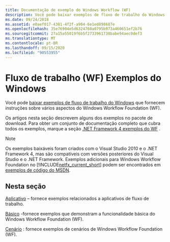 ```yaml
---
title: Documentação de exemplo do Windows Workflow (WF)
description: Você pode baixar exemplos de fluxo de trabalho do Windows para saber mais sobre os vários aspectos de Windows Workflow Foundation, incluindo exemplos de aplicativos, básicos e cenários.
ms.date: 09/24/2018
ms.assetid: e0aef017-4381-4f2f-a904-6e1ed898687e
ms.openlocfilehash: 35e76904e5d6324760a0795b973a460651ef2b76
ms.sourcegitcommit: 27a15a55019f6b5f2733961738babe94aec0def3
ms.translationtype: MT
ms.contentlocale: pt-BR
ms.lasthandoff: 09/15/2020
ms.locfileid: "90553955"
---
```

# <a name="windows-workflow-wf-samples"></a>Fluxo de trabalho (WF) Exemplos do Windows

Você pode [baixar exemplos de fluxo de trabalho do Windows](https://www.microsoft.com/download/details.aspx?id=21459) que fornecem instruções sobre vários aspectos do Windows Workflow Foundation (WF).

Os artigos nesta seção descrevem alguns dos exemplos no pacote de download. Para obter um conjunto de documentação completo que cubra todos os exemplos, marque a seção [.NET Framework 4 exemplos do WF](/previous-versions/dotnet/netframework-4.0/dd483375(v=vs.100)) .

> [!NOTE]
> Os exemplos baixáveis foram criados com o Visual Studio 2010 e o .NET Framework 4, mas são compatíveis com versões posteriores do Visual Studio e o .NET Framework. Exemplos adicionais para Windows Workflow Foundation no [!INCLUDE[netfx_current_short](../../../../includes/netfx-current-short-md.md)] podem ser encontrados em [exemplos de código do MSDN](/samples/browse/?redirectedfrom=MSDN-samples).

## <a name="in-this-section"></a>Nesta seção

[Aplicativo](application.md) – fornece exemplos relacionados a aplicativos de fluxo de trabalho.

[Básico](basic.md) -fornece exemplos que demonstram a funcionalidade básica do Windows Workflow Foundation (WF).

[Cenário](scenario.md) : fornece exemplos de cenários de Windows Workflow Foundation (WF).
